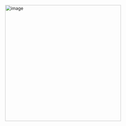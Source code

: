 ​<img width="373" alt="image" src="https://user-images.githubusercontent.com/85753752/158221499-39a69ad1-dc59-4c67-b977-987151fc8f95.png">
